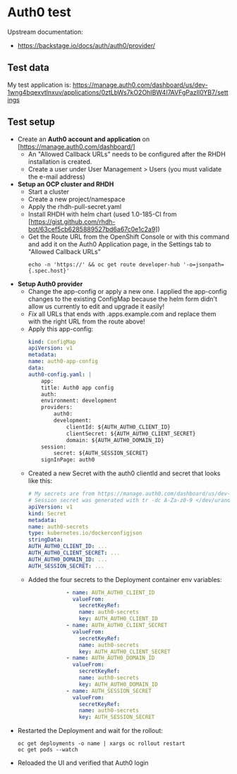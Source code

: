 # Auth0 test

Upstream documentation:

* https://backstage.io/docs/auth/auth0/provider/

## Test data

My test application is: https://manage.auth0.com/dashboard/us/dev-1wng4bqexvtlnxuv/applications/0ztLbWs7kO2OhIBW4I7AVFgPazIl0YB7/settings

## Test setup

* Create an **Auth0 account and application** on [https://manage.auth0.com/dashboard/]
  * An "Allowed Callback URLs" needs to be configured after the RHDH installation is created.
  * Create a user under User Management > Users (you must validate the e-mail address)
* **Setup an OCP cluster and RHDH**
  * Start a cluster
  * Create a new project/namespace
  * Apply the rhdh-pull-secret.yaml
  * Install RHDH with helm chart (used 1.0-185-CI from [https://gist.github.com/rhdh-bot/63cef5cb6285889527bd6a67c0e1c2a9])
  * Get the Route URL from the OpenShift Console or with this command and add it on the Auth0 Application page, in the Settings tab to "Allowed Callback URLs"
    ```
    echo -n 'https://' && oc get route developer-hub '-o=jsonpath={.spec.host}'
    ```
* **Setup Auth0 provider**
  * Change the app-config or apply a new one. I applied the app-config changes to the existing ConfigMap because the helm form didn't allow us currently to edit and upgrade it easily!
  * *Fix* all URLs that ends with .apps.example.com and replace them with the right URL from the route above!
  * Apply this app-config:
    ```yaml
    kind: ConfigMap
    apiVersion: v1
    metadata:
    name: auth0-app-config
    data:
    auth0-config.yaml: |
        app:
        title: Auth0 app config
        auth:
        environment: development
        providers:
            auth0:
            development:
                clientId: ${AUTH_AUTH0_CLIENT_ID}
                clientSecret: ${AUTH_AUTH0_CLIENT_SECRET}
                domain: ${AUTH_AUTH0_DOMAIN_ID}
        session:
            secret: ${AUTH_SESSION_SECRET}
        signInPage: auth0
    ```
  * Created a new Secret with the auth0 clientId and secret that looks like this:
    ```yaml
    # My secrets are from https://manage.auth0.com/dashboard/us/dev-1wng4bqexvtlnxuv/applications/0ztLbWs7kO2OhIBW4I7AVFgPazIl0YB7/settings
    # Session secret was generated with tr -dc A-Za-z0-9 </dev/urandom | head -c 32; echo
    apiVersion: v1
    kind: Secret
    metadata:
    name: auth0-secrets
    type: kubernetes.io/dockerconfigjson
    stringData:
    AUTH_AUTH0_CLIENT_ID: ...
    AUTH_AUTH0_CLIENT_SECRET: ...
    AUTH_AUTH0_DOMAIN_ID: ...
    AUTH_SESSION_SECRET: ...
    ```
  * Added the four secrets to the Deployment container env variables:
    ```yaml
                - name: AUTH_AUTH0_CLIENT_ID
                  valueFrom:
                    secretKeyRef:
                    name: auth0-secrets
                    key: AUTH_AUTH0_CLIENT_ID
                - name: AUTH_AUTH0_CLIENT_SECRET
                  valueFrom:
                    secretKeyRef:
                    name: auth0-secrets
                    key: AUTH_AUTH0_CLIENT_SECRET
                - name: AUTH_AUTH0_DOMAIN_ID
                  valueFrom:
                    secretKeyRef:
                    name: auth0-secrets
                    key: AUTH_AUTH0_DOMAIN_ID
                - name: AUTH_SESSION_SECRET
                  valueFrom:
                    secretKeyRef:
                    name: auth0-secrets
                    key: AUTH_SESSION_SECRET
    ```
* Restarted the Deployment and wait for the rollout:
  ```
  oc get deployments -o name | xargs oc rollout restart
  oc get pods --watch
  ```
* Reloaded the UI and verified that Auth0 login
